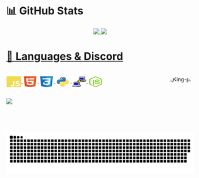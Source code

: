 # 📊 GitHub Stats

<div align="center">
  <a href="https://github.com/k1ngvilons">
  <img height="160em" src="https://github-readme-stats.vercel.app/api?username=k1ngvilons&show_icons=true&theme=midnight-purple&include_all_commits=true&count_private=true"/>
  <img height="140em" src="https://github-readme-stats.vercel.app/api/top-langs/?username=k1ngvilons&layout=compact&langs_count=7&theme=midnight-purple"/>
</div>

# 🍕 Languages & Discord
<div style="display: inline_block"><br>
  <img align="center" alt="King-Js" height="30" width="40" src="https://raw.githubusercontent.com/devicons/devicon/master/icons/javascript/javascript-plain.svg">
  <img align="center" alt="King-HTML" height="30" width="40" src="https://raw.githubusercontent.com/devicons/devicon/master/icons/html5/html5-original.svg">
  <img align="center" alt="King-CSS" height="30" width="40" src="https://raw.githubusercontent.com/devicons/devicon/master/icons/css3/css3-original.svg">
  <img align="center" alt="King-Python" height="30" width="40" src="https://raw.githubusercontent.com/devicons/devicon/master/icons/python/python-original.svg">
  <img align="center" alt="King-PuTTy" height="30" width="40" src="https://raw.githubusercontent.com/devicons/devicon/master/icons/putty/putty-original.svg">
  <img align="center" alt="King-PuTTy" height="30" width="40" src="https://raw.githubusercontent.com/devicons/devicon/master/icons/nodejs/nodejs-original.svg">
  <img align="right" alt="King-pic" height="150" style="border-radius:50px;" src="https://purepng.com/public/uploads/large/purepng.com-anonymous-maskanonymous-maskfawkesgunpowder-plored-cheeksguy-fawkes-mask-1421526668310bvsnh.png">
</div>
  
  ##
 
<div> 
 <a href="https://discord.gg/jAJKYtSX73" target="_blank"><img src="https://img.shields.io/badge/Discord-7289DA?style=for-the-badge&logo=discord&logoColor=white" target="_blank"></a> 
 
  ![Snake animation](https://github.com/k1ngvilons/k1ngvilons/blob/output/github-contribution-grid-snake.svg)
 
</div>
